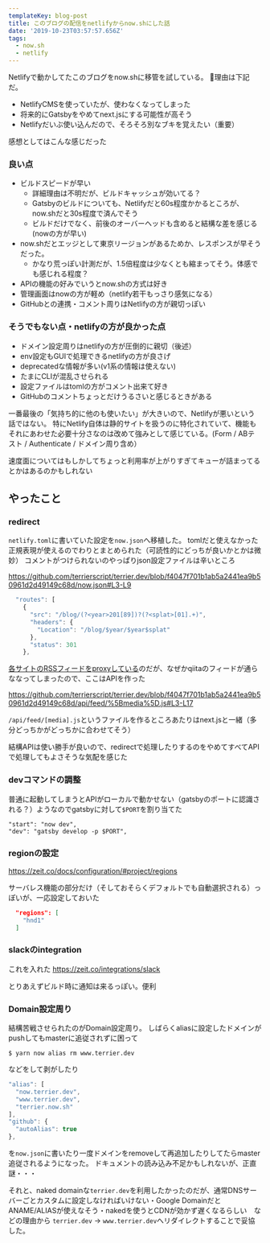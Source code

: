 ```yaml
---
templateKey: blog-post
title: このブログの配信をnetlifyからnow.shにした話
date: '2019-10-23T03:57:57.656Z'
tags:
  - now.sh
  - netlify
---
```


Netlifyで動かしてたこのブログをnow.shに移管を試している。
理由は下記だ。

* NetlifyCMSを使っていたが、使わなくなってしまった
* 将来的にGatsbyをやめてnext.jsにする可能性が高そう
* Netlifyだいぶ使い込んだので、そろそろ別なブキを覚えたい（重要）

感想としてはこんな感じだった

### 良い点
* ビルドスピードが早い
  * 詳細理由は不明だが、ビルドキャッシュが効いてる？
  * Gatsbyのビルドについても、Netlifyだと60s程度かかるところが、now.shだと30s程度で済んでそう
  * ビルドだけでなく、前後のオーバーヘッドも含めると結構な差を感じる(nowの方が早い)
* now.shだとエッジとして東京リージョンがあるためか、レスポンスが早そうだった。
  * かなり荒っぽい計測だが、1.5倍程度は少なくとも縮まってそう。体感でも感じれる程度？
* APIの機能の好みでいうとnow.shの方式は好き
* 管理画面はnowの方が軽め（netlify若干もっさり感気になる）
* GitHubとの連携・コメント周りはNetlifyの方が親切っぽい

### そうでもない点・netlifyの方が良かった点

* ドメイン設定周りはnetlifyの方が圧倒的に親切（後述）
* env設定もGUIで処理できるnetlifyの方が良さげ
* deprecatedな情報が多い(v1系の情報は使えない)
* たまにCLIが混乱させられる
* 設定ファイルはtomlの方がコメント出来て好き
* GitHubのコメントちょっとだけうるさいと感じるときがある

一番最後の「気持ち的に他のも使いたい」が大きいので、Netlifyが悪いという話ではない。
特にNetlify自体は静的サイトを扱うのに特化されていて、機能もそれにあわせた必要十分さなのは改めて強みとして感じている。(Form / ABテスト / Authenticate / ドメイン周り含め）

速度面についてはもしかしてちょっと利用率が上がりすぎてキューが詰まってるとかはあるのかもしれない

## やったこと

### redirect
`netlify.toml`に書いていた設定を`now.json`へ移植した。
tomlだと使えなかった正規表現が使えるのでわりとまとめられた（可読性的にどっちが良いかとかは微妙）
コメントがつけられないのやっぱりjson設定ファイルは辛いところ

https://github.com/terrierscript/terrier.dev/blob/f4047f701b1ab5a2441ea9b50961d2d49149c68d/now.json#L3-L9

```js
  "routes": [
    {
      "src": "/blog/(?<year>201[89])?(?<splat>[01].+)",
      "headers": {
        "Location": "/blog/$year/$year$splat"
      },
      "status": 301
    },
```

[各サイトのRSSフィードをproxyしている](https://github.com/terrierscript/terrier.dev/blob/f4047f701b1ab5a2441ea9b50961d2d49149c68d/netlify.toml#L66-L86)のだが、なぜかqiitaのフィードが通らななってしまったので、ここはAPIを作った

https://github.com/terrierscript/terrier.dev/blob/f4047f701b1ab5a2441ea9b50961d2d49149c68d/api/feed/%5Bmedia%5D.js#L3-L17

`/api/feed/[media].js`というファイルを作るところあたりはnext.jsと一緒（多分どっちかがどっちかに合わせてそう）

結構APIは使い勝手が良いので、redirectで処理したりするのをやめてすべてAPIで処理してもよさそうな気配を感じた

### devコマンドの調整

普通に起動してしまうとAPIがローカルで動かせない（gatsbyのポートに認識される？）ようなのでgatsbyに対して`$PORT`を割り当てた

```
"start": "now dev",
"dev": "gatsby develop -p $PORT",
```

### regionの設定

https://zeit.co/docs/configuration/#project/regions

サーバレス機能の部分だけ（そしておそらくデフォルトでも自動選択される）っぽいが、一応設定しておいた

```json
  "regions": [
    "hnd1"
  ]
```

### slackのintegration

これを入れた
https://zeit.co/integrations/slack

とりあえずビルド時に通知は来るっぽい。便利

### Domain設定周り

結構苦戦させられたのがDomain設定周り。
しばらくaliasに設定したドメインがpushしてもmasterに追従されずに困って

`$ yarn now alias rm www.terrier.dev`

などをして剥がしたり

```js
"alias": [
  "now.terrier.dev",
  "www.terrier.dev",
  "terrier.now.sh"
],
"github": {
  "autoAlias": true
},
```

を`now.json`に書いたり一度ドメインをremoveして再追加したりしてたらmaster追従されるようになった。
ドキュメントの読み込み不足かもしれないが、正直謎・・・

それと、naked domainな`terrier.dev`を利用したかったのだが、通常DNSサーバーごとカスタムに設定しなければいけない・Google DomainだとANAME/ALIASが使えなそう・nakedを使うとCDNが効かず遅くなるらしい　などの理由から `terrier.dev` -> `www.terrier.dev`へリダイレクトすることで妥協した。